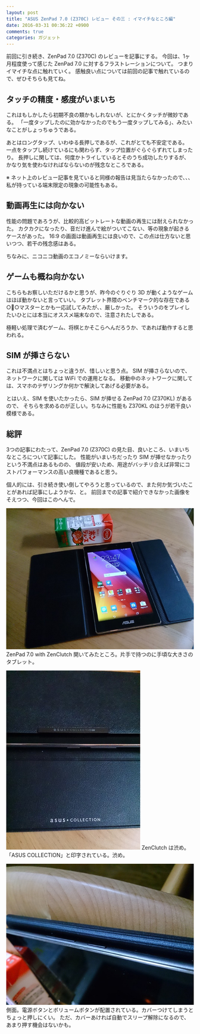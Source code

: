 ```yaml
---
layout: post
title: "ASUS ZenPad 7.0 (Z370C) レビュー その三 : イマイチなところ編"
date: 2016-03-31 00:36:22 +0900
comments: true
categories: ガジェット
---
```


前回に引き続き、ZenPad 7.0 (Z370C) のレビューを記事にする。
今回は、1ヶ月程度使って感じた ZenPad 7.0 に対するフラストレーションについて。
つまりイマイチな点に触れていく。
感触良い点については前回の記事で触れているので、ぜひそちらも見てね。

## タッチの精度・感度がいまいち

これはもしかしたら初期不良の類かもしれないが、とにかくタッチが微妙である。
「一度タップしたのに効かなかったのでもう一度タップしてみる」、みたいなことがしょっちゅうである。

あとはロングタップ、いわゆる長押しであるが、これがとても不安定である。
一点をタップし続けているにも関わらず、タップ位置がぐらぐらずれてしまったり。
長押しに関しては、何度かトライしているとそのうち成功したりするが、かなり気を使わなければならないのが残念なところである。

※ ネット上のレビュー記事を見ていると同様の報告は見当たらなかったので、、、私が持っている端末限定の現象の可能性もある。

## 動画再生には向かない

性能の問題であろうが、比較的高ビットレートな動画の再生には耐えられなかった。
カクカクになったり、音だけ進んで絵がついてこない、等の現象が起きるケースがあった。
16:9 の画面は動画再生には良いので、この点は仕方ないと思いつつ、若干の残念感はある。

ちなみに、ニコニコ動画のエコノミーならいけます。

## ゲームも概ね向かない

こちらもお察しいただけるかと思うが、昨今のぐりぐり 3D が動くようなゲームはほぼ動かないと言っていい。
タブレット界隈のベンチマーク的な存在である○○マスターとかも一応試してみたが、、厳しかった。
そういうのをプレイしたいひとには本当にオススメ端末なので、注意されたしである。

極軽い処理で済むゲーム、将棋とかそこらへんだろうか、であれば動作すると思われる。

## SIM が挿さらない

これは不満点とはちょっと違うが、惜しいと思う点。
SIM が挿さらないので、ネットワークに関しては WiFi での運用となる。
移動中のネットワークに関しては、スマホのテザリングか何かで解決してあげる必要がある。

とはいえ、SIM を使いたかったら、SIM が挿せる ZenPad 7.0 (Z370KL) があるので、
そちらを求めるのが正しい。ちなみに性能も Z370KL のほうが若干良い模様である。

## 総評

3つの記事にわたって、ZenPad 7.0 (Z370C) の見た目、良いところ、いまいちなところについて記事にした。
性能がいまいちだったり SIM が挿せなかったりという不満点はあるものの、
値段が安いため、用途がバッチリ合えば非常にコストパフォーマンスの高い良機種であると思う。

個人的には、引き続き使い倒してやろうと思っているので、また何か気づいたことがあれば記事にしようかな、と。
前回までの記事で紹介できなかった画像をそえつつ、今回はこのへんで。

![Z370C](/images/z370c/2.jpg)
ZenPad 7.0 with ZenClutch 開いてみたところ。片手で持つのに手頃な大きさのタブレット。

![Z370C](/images/z370c/10.jpg)
ZenClutch は渋め。「ASUS COLLECTION」と印字されている。渋め。

![Z370C](/images/z370c/8.jpg)
側面。電源ボタンとボリュームボタンが配置されている。カバーつけてしまうとちょっと押しにくい。
ただ、カバーあければ自動でスリープ解除になるので、あまり押す機会はないかも。


